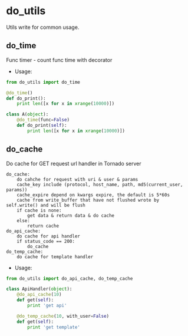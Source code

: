 # do_utils
Utils write for common usage.

## do_time

Func timer - count func time with decorator

- Usage:

```python
from do_utils import do_time

@do_time()
def do_print():
    print len([x for x in xrange(10000)])

class A(object):
    @do_time(func=False)
    def do_print(self):
        print len([x for x in xrange(10000)])
```

## do_cache

Do cache for GET request url handler in Tornado server

```text
do_cache:
    do cahche for request with uri & user & params
    cache_key include (protocol, host_name, path, md5(current_user, params))
    cache_expire depend on kwargs expire, the default is 5*60s
    cache from write_buffer that have not flushed wrote by self.write() and will be flush
    if cache is none:
        get data & return data & do cache
    else:
        return cache
do_api_cache:
    do cache for api handler
    if status_code == 200:
        do_cache
do_temp_cache:
    do cache for template handler
```

- Usage:

```python
from do_utils import do_api_cache, do_temp_cache

class ApiHandler(object):
    @do_api_cache(10)
    def get(self):
        print 'get api'

    @do_temp_cache(10, with_user=False)
    def get(self):
        print 'get template'
```
